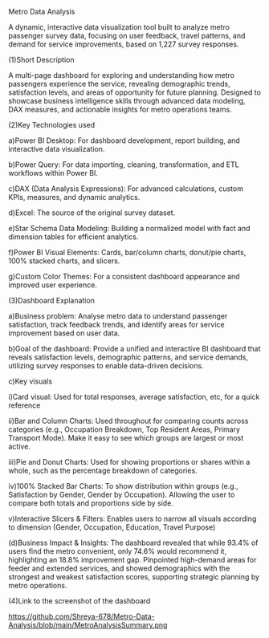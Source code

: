 Metro Data Analysis


A dynamic, interactive data visualization tool built to analyze metro passenger survey data, focusing on user feedback, travel patterns, and demand for service improvements, based on 1,227 survey responses.

(1)Short Description

A multi-page dashboard for exploring and understanding how metro passengers experience the service, revealing demographic trends, satisfaction levels, and areas of opportunity for future planning. Designed to showcase business intelligence skills through advanced data modeling, DAX measures, and actionable insights for metro operations teams.



(2)Key Technologies used


a)Power BI Desktop: For dashboard development, report building, and interactive data visualization.

b)Power Query: For data importing, cleaning, transformation, and ETL workflows within Power BI.

c)DAX (Data Analysis Expressions): For advanced calculations, custom KPIs, measures, and dynamic analytics.

d)Excel: The source of the original survey dataset.

e)Star Schema Data Modeling: Building a normalized model with fact and dimension tables for efficient analytics.

f)Power BI Visual Elements: Cards, bar/column charts, donut/pie charts, 100% stacked charts, and slicers.

g)Custom Color Themes: For a consistent dashboard appearance and improved user experience.



(3)Dashboard Explanation


a)Business problem: Analyse metro data to understand passenger satisfaction, track feedback trends, and identify areas for service improvement based on user data.

b)Goal of the dashboard: Provide a unified and interactive BI dashboard that reveals satisfaction levels, demographic patterns, and service demands, utilizing survey responses to enable data-driven decisions.

c)Key visuals 


   i)Card visual: Used for total responses, average satisfaction, etc, for a quick reference

   ii)Bar and Column Charts: Used throughout for comparing counts across categories (e.g., Occupation Breakdown, Top Resident    Areas, Primary Transport Mode). Make it easy to see which groups are largest or most active.

   iii)Pie and Donut Charts: Used for showing proportions or shares within a whole, such as the percentage breakdown of          categories.

   iv)100% Stacked Bar Charts: To show distribution within groups (e.g., Satisfaction by Gender, Gender by Occupation).          Allowing the user to compare both totals and proportions side by side.

   v)Interactive Slicers & Filters: Enables users to narrow all visuals according to dimension (Gender, Occupation,              Education, Travel Purpose)


(d)Business Impact & Insights: The dashboard revealed that while 93.4% of users find the metro convenient, only 74.6% would recommend it, highlighting an 18.8% improvement gap. Pinpointed high-demand areas for feeder and extended services, and showed demographics with the strongest and weakest satisfaction scores, supporting strategic planning by metro operations.



(4)Link to the screenshot of the dashboard

https://github.com/Shreya-678/Metro-Data-Analysis/blob/main/MetroAnalysisSummary.png

